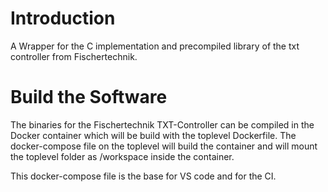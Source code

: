 # Introduction
A Wrapper for the C implementation and precompiled library of the txt controller from Fischertechnik.

# Build the Software
The binaries for the Fischertechnik TXT-Controller can be compiled in the Docker container which will be build with the toplevel Dockerfile.
The docker-compose file on the toplevel will build the container and will mount the toplevel folder as /workspace inside the container.

This docker-compose file is the base for VS code and for the CI.
